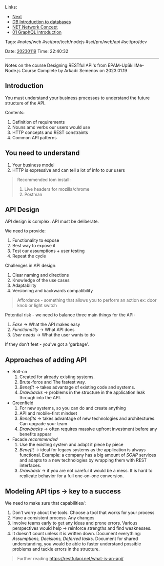   
Links:
- [Next](02%20The%20participants%20and%20activities.md)
- [DB Introduction to databases](../../Databases/DB%20Introduction%20to%20databases.md)
- [NET Network Concept](../../Cloud%20Overview/NET%20Network%20Concept.md)
- [01 GraphQL Introduction](../GraphQL/01%20GraphQL%20Introduction.md)


Tags: #notes/web #sci/pro/tech/nodejs #sci/pro/web/api #sci/pro/dev 

Date: [20230119](../../../../200%20Diary/205%20Day/20230119.md)
Time: 22:40:32

_____


Notes on the course Designing RESTful API's from EPAM-UpSkillMe-Node.js Course
Complete by Arkadii Semenov on 2023.01.19

## Introduction

You must understand your business processes to understand the future structure of the API.

Contents:

1. Definition of requirements
2. Nouns amd verbs our users would use
3. HTTP concepts and REST constraints
4. Common API patterns

## You need to understand

1. Your business model
2. HTTP is expressive and can tell a lot of info to our users

> Recommended tom install:
>
> 1. Live headers for mozilla/chrome
> 2. Postman

## API Design

API design is complex.
API must be deliberate.

We need to provide:

1. Functionality to expose
2. Best way to expose it
3. Test our assumptions + user testing
4. Repeat the cycle

Challenges in API design:

1. Clear naming and directions
2. Knowledge of the use cases
3. Adaptability
4. Versioning and backwards compatibility

> Affordance - something that allows you to perform an action
> ex: door knob or light switch

Potential risk - we need to balance three main things for the API:

1. _Ease_ -> What the API makes easy
2. _Functionality_ -> What API does
3. _User needs_ -> What the user wants to do

If they don't feet - you've got a 'garbage'.

## Approaches of adding API

- Bolt-on
  1. Created for already existing systems.
  2. Brute-force and The fastest way.
  3. _Benefit_ -> takes advantage of existing code and systems.
  4. _Drawbacks_ -> problems in the structure in the application leak through into the API.
- Greenfield
  1. For new systems, so you can do and create anything
  2. API and mobile-first mindset
  3. _Benefits_ -> takes advantage of new technologies and architectures. Can upgrade your team
  4. _Drawbacks_ -> often requires massive upfront investment before any benefits appear
- Facade _recommended_
  1. Use the existing system and adapt it piece by piece
  2. _Benefit_ -> ideal for legacy systems as the application is always functional. Example: a company has a big amount of _SOAP_ services and adapts to a new technologies by wrapping them with REST interfaces.
  3. _Drawback_ -> if you are not careful it would be a mess. It is hard to replicate behavior for a full one-on-one conversion.

## Modeling API tips -> key to a success

We need to make sure that capabilities/:

1. Don't worry about the tools. Choose a tool that works for your process
2. Have a consistent process. Any changes
3. Involve teams early to get any ideas and prone errors. Various perspectives would help -> reinforce strengths and find weaknesses.
4. It doesn't count unless it is written down. Document everything:
   _Assumptions, Decisions, Deferred tasks_.
   Document for shared understanding, you would be able to faster understand possible problems and tackle errors in the structure.

> Further reading
> https://restfulapi.net/what-is-an-api/
